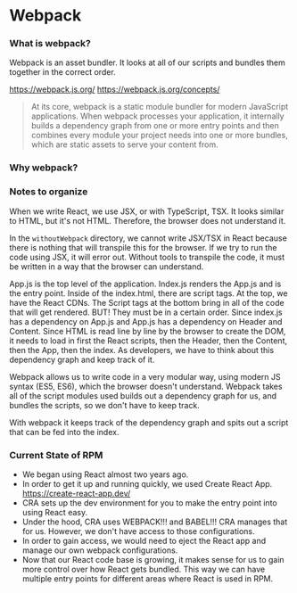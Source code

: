 # Webpack

### What is webpack?

Webpack is an asset bundler. It looks at all of our scripts and bundles them together in the correct order.

https://webpack.js.org/
https://webpack.js.org/concepts/

> At its core, webpack is a static module bundler for modern JavaScript applications. When webpack processes your application, it internally builds a dependency graph from one or more entry points and then combines every module your project needs into one or more bundles, which are static assets to serve your content from.

### Why webpack?

### Notes to organize

When we write React, we use JSX, or with TypeScript, TSX. It looks similar to HTML, but it's not HTML. Therefore, the browser does not understand it.

In the `withoutWebpack` directory, we cannot write JSX/TSX in React because there is nothing that will transpile this for the browser. If we try to run the code using JSX, it will error out. Without tools to transpile the code, it must be written in a way that the browser can understand.

App.js is the top level of the application.
Index.js renders the App.js and is the entry point.
Inside of the index.html, there are script tags. At the top, we have the React CDNs.
The Script tags at the bottom bring in all of the code that will get rendered. BUT! They must be in a certain order.
Since index.js has a dependency on App.js and App.js has a dependency on Header and Content. Since HTML is read line by line by the browser to create the DOM, it needs to load in first the React scripts, then the Header, then the Content, then the App, then the index. As developers, we have to think about this dependency graph and keep track of it.

Webpack allows us to write code in a very modular way, using modern JS syntax (ES5, ES6), which the browser doesn't understand.
Webpack takes all of the script modules used builds out a dependency graph for us, and bundles the scripts, so we don't have to keep track.

With webpack it keeps track of the dependency graph and spits out a script that can be fed into the index.

### Current State of RPM

- We began using React almost two years ago.
- In order to get it up and running quickly, we used Create React App. https://create-react-app.dev/
- CRA sets up the dev environment for you to make the entry point into using React easy.
- Under the hood, CRA uses WEBPACK!!! and BABEL!!! CRA manages that for us. However, we don't have access to those configurations.
- In order to gain access, we would need to eject the React app and manage our own webpack configurations.
- Now that our React code base is growing, it makes sense for us to gain more control over how React gets bundled. This way we can have multiple entry points for different areas where React is used in RPM.
